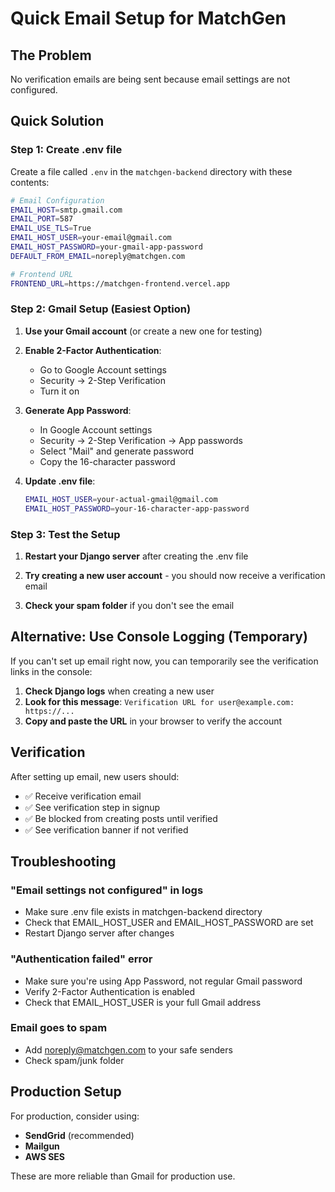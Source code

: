 # Quick Email Setup for MatchGen

## The Problem
No verification emails are being sent because email settings are not configured.

## Quick Solution

### Step 1: Create .env file
Create a file called `.env` in the `matchgen-backend` directory with these contents:

```bash
# Email Configuration
EMAIL_HOST=smtp.gmail.com
EMAIL_PORT=587
EMAIL_USE_TLS=True
EMAIL_HOST_USER=your-email@gmail.com
EMAIL_HOST_PASSWORD=your-gmail-app-password
DEFAULT_FROM_EMAIL=noreply@matchgen.com

# Frontend URL
FRONTEND_URL=https://matchgen-frontend.vercel.app
```

### Step 2: Gmail Setup (Easiest Option)

1. **Use your Gmail account** (or create a new one for testing)

2. **Enable 2-Factor Authentication**:
   - Go to Google Account settings
   - Security → 2-Step Verification
   - Turn it on

3. **Generate App Password**:
   - In Google Account settings
   - Security → 2-Step Verification → App passwords
   - Select "Mail" and generate password
   - Copy the 16-character password

4. **Update .env file**:
   ```bash
   EMAIL_HOST_USER=your-actual-gmail@gmail.com
   EMAIL_HOST_PASSWORD=your-16-character-app-password
   ```

### Step 3: Test the Setup

1. **Restart your Django server** after creating the .env file

2. **Try creating a new user account** - you should now receive a verification email

3. **Check your spam folder** if you don't see the email

## Alternative: Use Console Logging (Temporary)

If you can't set up email right now, you can temporarily see the verification links in the console:

1. **Check Django logs** when creating a new user
2. **Look for this message**: `Verification URL for user@example.com: https://...`
3. **Copy and paste the URL** in your browser to verify the account

## Verification

After setting up email, new users should:
- ✅ Receive verification email
- ✅ See verification step in signup
- ✅ Be blocked from creating posts until verified
- ✅ See verification banner if not verified

## Troubleshooting

### "Email settings not configured" in logs
- Make sure .env file exists in matchgen-backend directory
- Check that EMAIL_HOST_USER and EMAIL_HOST_PASSWORD are set
- Restart Django server after changes

### "Authentication failed" error
- Make sure you're using App Password, not regular Gmail password
- Verify 2-Factor Authentication is enabled
- Check that EMAIL_HOST_USER is your full Gmail address

### Email goes to spam
- Add noreply@matchgen.com to your safe senders
- Check spam/junk folder

## Production Setup

For production, consider using:
- **SendGrid** (recommended)
- **Mailgun**
- **AWS SES**

These are more reliable than Gmail for production use.


